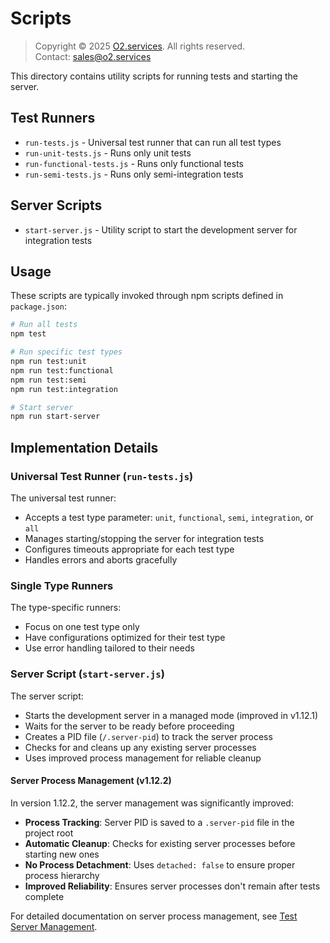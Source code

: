 # Scripts

> Copyright © 2025 [O2.services](https://o2.services). All rights reserved.  
> Contact: [sales@o2.services](mailto:sales@o2.services)

This directory contains utility scripts for running tests and starting the server.

## Test Runners

- `run-tests.js` - Universal test runner that can run all test types
- `run-unit-tests.js` - Runs only unit tests
- `run-functional-tests.js` - Runs only functional tests
- `run-semi-tests.js` - Runs only semi-integration tests

## Server Scripts

- `start-server.js` - Utility script to start the development server for integration tests

## Usage

These scripts are typically invoked through npm scripts defined in `package.json`:

```bash
# Run all tests
npm test

# Run specific test types
npm run test:unit
npm run test:functional
npm run test:semi
npm run test:integration

# Start server
npm run start-server
```

## Implementation Details

### Universal Test Runner (`run-tests.js`)

The universal test runner:
- Accepts a test type parameter: `unit`, `functional`, `semi`, `integration`, or `all`
- Manages starting/stopping the server for integration tests
- Configures timeouts appropriate for each test type
- Handles errors and aborts gracefully

### Single Type Runners

The type-specific runners:
- Focus on one test type only
- Have configurations optimized for their test type
- Use error handling tailored to their needs

### Server Script (`start-server.js`)

The server script:
- Starts the development server in a managed mode (improved in v1.12.1)
- Waits for the server to be ready before proceeding
- Creates a PID file (`/.server-pid`) to track the server process
- Checks for and cleans up any existing server processes
- Uses improved process management for reliable cleanup

#### Server Process Management (v1.12.2)

In version 1.12.2, the server management was significantly improved:

- **Process Tracking**: Server PID is saved to a `.server-pid` file in the project root
- **Automatic Cleanup**: Checks for existing server processes before starting new ones
- **No Process Detachment**: Uses `detached: false` to ensure proper process hierarchy
- **Improved Reliability**: Ensures server processes don't remain after tests complete

For detailed documentation on server process management, see [Test Server Management](../docs/test-server-management.md).